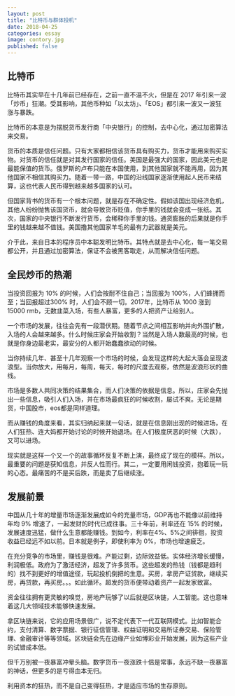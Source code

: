 ```yaml
---
layout: post
title: "比特币与群体投机"
date: 2018-04-25
categories: essay
image: contory.jpg
published: false
---
```


## 比特币
比特币其实早在十几年前已经存在，之前一直不温不火，但是在 2017 年引来一波「炒币」狂潮。受其影响，其他币种如「以太坊」、「EOS」都引来一波又一波狂涨与暴跌。

比特币的本意是为摆脱货币发行商「中央银行」的控制，去中心化，通过加密算法来交易。

货币的本质是信任问题。只有大家都相信该货币具有购买力，货币才能用来购买实物。对货币的信任就是对其发行国家的信任。美国是最强大的国家，因此美元也是最能保值的货币。俄罗斯的卢布只能在本国使用，到其他国家就不能再用，因为其他国家不相信其购买力。随着一带一路，中国的沿线国家逐渐使用起人民币来结算，这也代表人民币得到越来越多国家的认可。

但国家背书的货币有一个根本问题，就是存在不确定性。假如该国出现经济危机，其他人纷纷抛售该国货币，就会导致货币贬值，你手里的钱就会变成一张纸。其次，国家的中央银行不断发行货币，会稀释你手里的钱。通货膨胀的后果就是你手里的钱越来越不值钱。美国撸其他国家羊毛的最有力武器就是美元。

介于此，来自日本的程序员中本聪发明比特币。其特点就是去中心化，每一笔交易都公开，并且通过加密算法，保证不会被黑客取走，从而解决信任问题。

## 全民炒币的热潮
当投资回报为 10% 的时候，人们会按耐不住自己；当回报为 100%，人们蜂拥而至；当回报超过300% 时，人们会不顾一切。2017年，比特币从 1000 涨到 15000 rmb，无数韭菜入场，有些人暴富，更多的人把资产让给别人。

一个市场的发展，往往会先有一段潜伏期。随着节点之间相互影响并向外围扩散，入场的人会越来越多。什么时候庄家会开始收割？当然是入场人数最高的时候，也就是你身边最老实，最安分的人都开始蠢蠢欲动的时候。

当你持续几年、甚至十几年观察一个市场的时候，会发现这样的大起大落会呈现波浪型。当你放大，用每月，每周，每天，每时的尺度去观察，依然是波浪形状的曲线。

市场是多数人共同决策的结果集合，而人们决策的依据是信息。所以，庄家会先抛出一些信息，吸引人们入场，并在市场最疯狂的时候收割，屡试不爽。无论是期货，中国股市，eos都是同样道理。

而从赚钱的角度来看，其实归纳起来就一句话，就是在信息刚出现的时候进场，在人们狂热、连大妈都开始讨论的时候开始退场。在人们极度厌恶的时候（大跌），又可以进场。

现实就是这样一个又一个的故事循环反复不断上演，最终成了现在的模样。所以，最重要的问题是获知信息，并反人性而行。其二，一定要用闲钱投资，抱着玩一玩的心态。最痛苦的不是买后跌，而是卖了后继续涨。

## 发展前景

中国从几十年的增量市场逐渐发展成如今的充量市场，GDP再也不能像以前维持年均 9% 增速了，一起发财的时代已成往事。三十年前，利率还在 15% 的时候，发展速度迅猛，做什么生意都能赚钱。到如今，利率在4%、5%之间徘徊，投资收益已经远不如以前。日本就是例子，即使利率为 0%，市场也增速疲乏。

在充分竞争的市场里，赚钱是很难。产能过剩，边际效益低。实体经济增长缓慢，利润极低。政府为了激活经济，超发了许多货币。这些超发的热钱（钱都是趋利的）找不到更好的增值途径，玩起投机倒把的生意。买房，拿房产证贷款，继续买房，再贷款，再买房。。。如此循环。超发的货币便带动着资产一起发家致富。

资金往往拥有更灵敏的嗅觉，房地产玩够了以后就是区块链，人工智能。这也意味着这几大领域技术能够快速发展。

拿区块链来说，它的应用场景很广，说不定代表下一代互联网模式。比如智能合约，支付清算、数字票据、银行征信管理、权益证明和交易所证券交易、保险管理、金融审计等等领域。区块链会先在边缘产业如博彩业开始发展，因为这些产业的试错成本低。

但千万别被一夜暴富冲晕头脑。数字货币一夜涨跌十倍是常事，永远不缺一夜暴富的神话，但更多的是亏得血本无归。

利用资本的狂热，而不是自己变得狂热，才是适应市场的生存原则。


